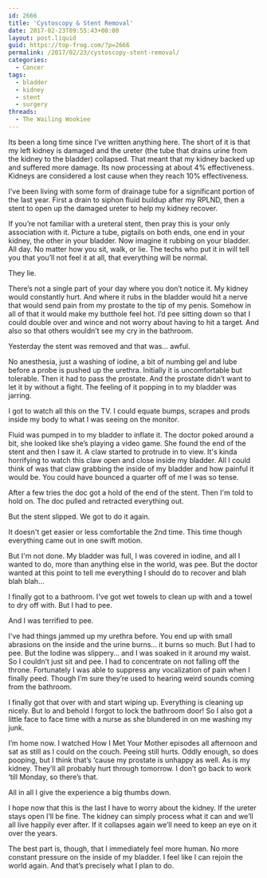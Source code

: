 ```yaml
---
id: 2666
title: 'Cystoscopy & Stent Removal'
date: 2017-02-23T09:55:43+00:00
layout: post.liquid
guid: https://top-frog.com/?p=2666
permalink: /2017/02/23/cystoscopy-stent-removal/
categories:
  - Cancer
tags:
  - bladder
  - kidney
  - stent
  - surgery
threads:
  - The Wailing Wookiee
---
```

Its been a long time since I’ve written anything here. The short of it is that my left kidney is damaged and the ureter (the tube that drains urine from the kidney to the bladder) collapsed. That meant that my kidney backed up and suffered more damage. Its now processing at about 4% effectiveness. Kidneys are considered a lost cause when they reach 10% effectiveness.

I’ve been living with some form of drainage tube for a significant portion of the last year. First a drain to siphon fluid buildup after my RPLND, then a stent to open up the damaged ureter to help my kidney recover.

If you’re not familiar with a ureteral stent, then pray this is your only association with it. Picture a tube, pigtails on both ends, one end in your kidney, the other in your bladder. Now imagine it rubbing on your bladder. All day. No matter how you sit, walk, or lie. The techs who put it in will tell you that you’ll not feel it at all, that everything will be normal. 

They lie.

There’s not a single part of your day where you don’t notice it. My kidney would constantly hurt. And where it rubs in the bladder would hit a nerve that would send pain from my prostate to the tip of my penis. Somehow in all of that it would make my butthole feel hot. I’d pee sitting down so that I could double over and wince and not worry about having to hit a target. And also so that others wouldn’t see my cry in the bathroom.

Yesterday the stent was removed and that was… awful.

No anesthesia, just a washing of iodine, a bit of numbing gel and lube before a probe is pushed up the urethra. Initially it is uncomfortable but tolerable. Then it had to pass the prostate. And the prostate didn’t want to let it by without a fight. The feeling of it popping in to my bladder was jarring. 

I got to watch all this on the TV. I could equate bumps, scrapes and prods inside my body to what I was seeing on the monitor.

Fluid was pumped in to my bladder to inflate it. The doctor poked around a bit, she looked like she’s playing a video game. She found the end of the stent and then I saw it. A claw started to protrude in to view. It's kinda horrifying to watch this claw open and close inside my bladder. All I could think of was that claw grabbing the inside of my bladder and how painful it would be. You could have bounced a quarter off of me I was so tense.

After a few tries the doc got a hold of the end of the stent. Then I'm told to hold on. The doc pulled and retracted everything out. 

But the stent slipped. We got to do it again.

It doesn't get easier or less comfortable the 2nd time. This time though everything came out in one swift motion. 

But I'm not done. My bladder was full, I was covered in iodine, and all I wanted to do, more than anything else in the world, was pee. But the doctor wanted at this point to tell me everything I should do to recover and blah blah blah… 

I finally got to a bathroom. I've got wet towels to clean up with and a towel to dry off with. But I had to pee. 

And I was terrified to pee. 

I've had things jammed up my urethra before. You end up with small abrasions on the inside and the urine burns… it burns so much. But I had to pee. But the Iodine was slippery… and I was soaked in it around my waist. So I couldn’t just sit and pee. I had to concentrate on not falling off the throne. Fortunately I was able to suppress any vocalization of pain when I finally peed. Though I’m sure they’re used to hearing weird sounds coming from the bathroom.

I finally got that over with and start wiping up. Everything is cleaning up nicely. But lo and behold I forgot to lock the bathroom door! So I also got a little face to face time with a nurse as she blundered in on me washing my junk. 

I’m home now. I watched How I Met Your Mother episodes all afternoon and sat as still as I could on the couch. Peeing still hurts. Oddly enough, so does pooping, but I think that’s ‘cause my prostate is unhappy as well. As is my kidney. They’ll all probably hurt through tomorrow. I don’t go back to work ‘till Monday, so there’s that.

All in all I give the experience a big thumbs down.

I hope now that this is the last I have to worry about the kidney. If the ureter stays open I’ll be fine. The kidney can simply process what it can and we’ll all live happily ever after. If it collapses again we’ll need to keep an eye on it over the years. 

The best part is, though, that I immediately feel more human. No more constant pressure on the inside of my bladder. I feel like I can rejoin the world again. And that’s precisely what I plan to do.
